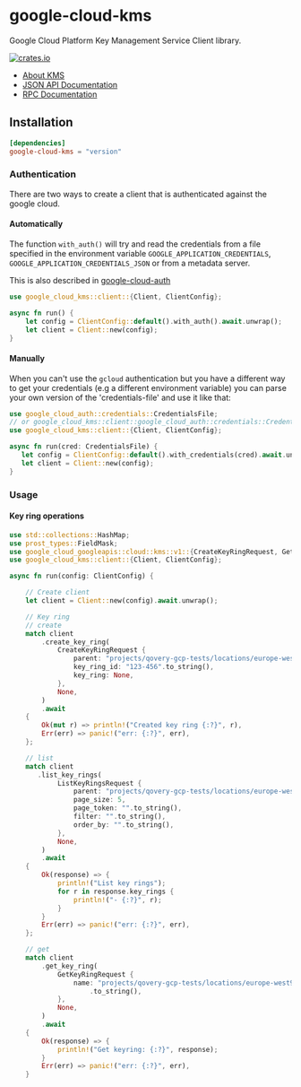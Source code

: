 # google-cloud-kms

Google Cloud Platform Key Management Service Client library.

[![crates.io](https://img.shields.io/crates/v/google-cloud-kms.svg)](https://crates.io/crates/google-cloud-kms)

* [About KMS](https://cloud.google.com/kms/)
* [JSON API Documentation](https://cloud.google.com/kms/docs/reference/rest)
* [RPC Documentation](https://cloud.google.com/kms/docs/reference/rpc)

## Installation

```toml
[dependencies]
google-cloud-kms = "version"
```

 ### Authentication
 There are two ways to create a client that is authenticated against the google cloud.

 #### Automatically

 The function `with_auth()` will try and read the credentials from a file specified in the environment variable `GOOGLE_APPLICATION_CREDENTIALS`, `GOOGLE_APPLICATION_CREDENTIALS_JSON` or
 from a metadata server.

 This is also described in [google-cloud-auth](https://github.com/yoshidan/google-cloud-rust/blob/main/foundation/auth/README.md)

 ```rust
 use google_cloud_kms::client::{Client, ClientConfig};

 async fn run() {
     let config = ClientConfig::default().with_auth().await.unwrap();
     let client = Client::new(config);
 }
 ```

 #### Manually

 When you can't use the `gcloud` authentication but you have a different way to get your credentials (e.g a different environment variable)
 you can parse your own version of the 'credentials-file' and use it like that:

 ```rust
 use google_cloud_auth::credentials::CredentialsFile;
 // or google_cloud_kms::client::google_cloud_auth::credentials::CredentialsFile
 use google_cloud_kms::client::{Client, ClientConfig};

 async fn run(cred: CredentialsFile) {
    let config = ClientConfig::default().with_credentials(cred).await.unwrap();
    let client = Client::new(config);
 }
 ```

 ### Usage

 #### Key ring operations

 ```rust
 use std::collections::HashMap;
 use prost_types::FieldMask;
 use google_cloud_googleapis::cloud::kms::v1::{CreateKeyRingRequest, GetKeyRingRequest, ListKeyRingsRequest};
 use google_cloud_kms::client::{Client, ClientConfig};

 async fn run(config: ClientConfig) {

     // Create client
     let client = Client::new(config).await.unwrap();

     // Key ring
     // create
     match client
         .create_key_ring(
             CreateKeyRingRequest {
                 parent: "projects/qovery-gcp-tests/locations/europe-west9".to_string(),
                 key_ring_id: "123-456".to_string(),
                 key_ring: None,
             },
             None,
         )
         .await
     {
         Ok(mut r) => println!("Created key ring {:?}", r),
         Err(err) => panic!("err: {:?}", err),
     };

     // list
     match client
        .list_key_rings(
             ListKeyRingsRequest {
                 parent: "projects/qovery-gcp-tests/locations/europe-west9".to_string(),
                 page_size: 5,
                 page_token: "".to_string(),
                 filter: "".to_string(),
                 order_by: "".to_string(),
             },
             None,
         )
         .await
     {
         Ok(response) => {
             println!("List key rings");
             for r in response.key_rings {
                 println!("- {:?}", r);
             }
         }
         Err(err) => panic!("err: {:?}", err),
     };

     // get
     match client
         .get_key_ring(
             GetKeyRingRequest {
                 name: "projects/qovery-gcp-tests/locations/europe-west9/keyRings/key-ring-for-documentation"
                     .to_string(),
             },
             None,
         )
         .await
     {
         Ok(response) => {
             println!("Get keyring: {:?}", response);
         }
         Err(err) => panic!("err: {:?}", err),
     }
